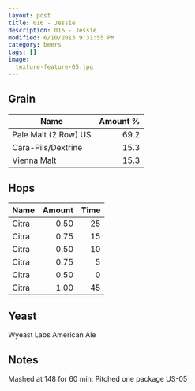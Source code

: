 ```yaml
---
layout: post
title: 016 - Jessie
description: 016 - Jessie
modified: 6/10/2013 9:31:55 PM
category: beers
tags: []
image:
  texture-feature-05.jpg
---
```



## Grain

| Name | Amount %|
| ---- | ------: |
| Pale Malt (2 Row) US | 69.2 
| Cara-Pils/Dextrine | 15.3 
| Vienna Malt | 15.3 

## Hops

| Name | Amount | Time |
| ---- | -----: | ---: |
| Citra | 0.50 | 25 
| Citra | 0.75 | 15 
| Citra | 0.50 | 10 
| Citra | 0.75 | 5 
| Citra | 0.50 | 0 
| Citra | 1.00 | 45 

## Yeast
Wyeast Labs American Ale

## Notes
Mashed at 148 for 60 min. Pitched one package US-05
